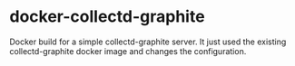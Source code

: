 docker-collectd-graphite
========================

Docker build for a simple collectd-graphite server. It just used the existing
collectd-graphite docker image and changes the configuration.
